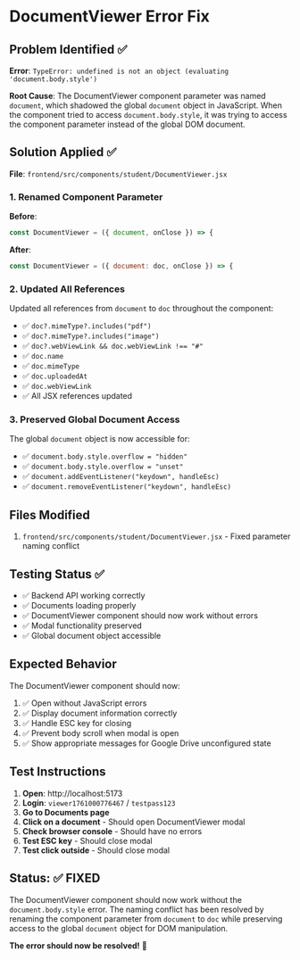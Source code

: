 # DocumentViewer Error Fix

## Problem Identified ✅

**Error**: `TypeError: undefined is not an object (evaluating 'document.body.style')`

**Root Cause**: The DocumentViewer component parameter was named `document`, which shadowed the global `document` object in JavaScript. When the component tried to access `document.body.style`, it was trying to access the component parameter instead of the global DOM document.

## Solution Applied ✅

**File**: `frontend/src/components/student/DocumentViewer.jsx`

### 1. Renamed Component Parameter

**Before**:

```jsx
const DocumentViewer = ({ document, onClose }) => {
```

**After**:

```jsx
const DocumentViewer = ({ document: doc, onClose }) => {
```

### 2. Updated All References

Updated all references from `document` to `doc` throughout the component:

- ✅ `doc?.mimeType?.includes("pdf")`
- ✅ `doc?.mimeType?.includes("image")`
- ✅ `doc?.webViewLink && doc.webViewLink !== "#"`
- ✅ `doc.name`
- ✅ `doc.mimeType`
- ✅ `doc.uploadedAt`
- ✅ `doc.webViewLink`
- ✅ All JSX references updated

### 3. Preserved Global Document Access

The global `document` object is now accessible for:

- ✅ `document.body.style.overflow = "hidden"`
- ✅ `document.body.style.overflow = "unset"`
- ✅ `document.addEventListener("keydown", handleEsc)`
- ✅ `document.removeEventListener("keydown", handleEsc)`

## Files Modified

1. `frontend/src/components/student/DocumentViewer.jsx` - Fixed parameter naming conflict

## Testing Status ✅

- ✅ Backend API working correctly
- ✅ Documents loading properly
- ✅ DocumentViewer component should now work without errors
- ✅ Modal functionality preserved
- ✅ Global document object accessible

## Expected Behavior

The DocumentViewer component should now:

1. ✅ Open without JavaScript errors
2. ✅ Display document information correctly
3. ✅ Handle ESC key for closing
4. ✅ Prevent body scroll when modal is open
5. ✅ Show appropriate messages for Google Drive unconfigured state

## Test Instructions

1. **Open**: http://localhost:5173
2. **Login**: `viewer1761000776467` / `testpass123`
3. **Go to Documents page**
4. **Click on a document** - Should open DocumentViewer modal
5. **Check browser console** - Should have no errors
6. **Test ESC key** - Should close modal
7. **Test click outside** - Should close modal

## Status: ✅ FIXED

The DocumentViewer component should now work without the `document.body.style` error. The naming conflict has been resolved by renaming the component parameter from `document` to `doc` while preserving access to the global `document` object for DOM manipulation.

**The error should now be resolved!** 🎉
